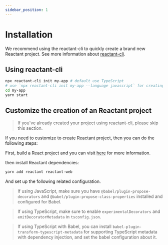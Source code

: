 ```yaml
---
sidebar_position: 1
---
```


# Installation

We recommend using the reactant-cli to quickly create a brand new Reactant project. See more information about [reactant-cli](#).

## Using reactant-cli

```bash
npx reactant-cli init my-app # default use TypeScript
# use `npx reactant-cli init my-app --language javascript` for creating a Javascript project.
cd my-app
yarn start
```

## Customize the creation of an Reactant project

> If you've already created your project using reactant-cli, please skip this section.

If you need to customize to create Reactant project, then you can do the following steps:

First, build a React project and you can visit [here](https://reactjs.org/docs/create-a-new-react-app.html) for more information.

then install Reactant dependencies:

```bash
yarn add reactant reactant-web
```

And set up the following related configuration.

>If using JavaScript, make sure you have `@babel/plugin-propose-decorators` and `@babel/plugin-propose-class-properties` installed and configured for Babel.

>If using TypeScript, make sure to enable `experimentalDecorators` and `emitDecoratorMetadata` in `tsconfig.json`.

> If using TypeScript with Babel, you can install `babel-plugin-transform-typescript-metadata` for supporting TypeScript metadata with dependency injection, and set the babel configuration about it.
